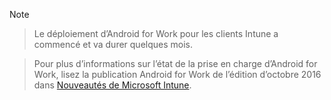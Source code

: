 > [!Note]

> Le déploiement d’Android for Work pour les clients Intune a commencé et va durer quelques mois.

> Pour plus d’informations sur l’état de la prise en charge d’Android for Work, lisez la publication Android for Work de l’édition d’octobre 2016 dans [Nouveautés de Microsoft Intune](/intune/whats-new/whats-new-archive#october-2016).


<!--HONumber=Jan17_HO1-->


